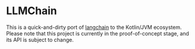 # LLMChain
This is a quick-and-dirty port of [langchain](https://github.com/hwchase17/langchain) to the Kotlin/JVM ecosystem.
Please note that this project is currently in the proof-of-concept stage,
and its API is subject to change.
